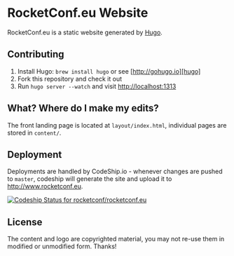 # RocketConf.eu Website

RocketConf.eu is a static website generated by [Hugo][hugo].

## Contributing

 1. Install Hugo: `brew install hugo` or see [http://gohugo.io][hugo]
 2. Fork this repository and check it out
 3. Run `hugo server --watch` and visit [http://localhost:1313][localhost]

## What? Where do I make my edits?

The front landing page is located at `layout/index.html`, individual pages
are stored in `content/`.

## Deployment

Deployments are handled by CodeShip.io - whenever changes are pushed to
`master`, codeship will generate the site and upload it to http://www.rocketconf.eu.

[ ![Codeship Status for rocketconf/rocketconf.eu](https://codeship.com/projects/38656730-f32a-0132-9776-3e6d48e99cd7/status?branch=master)](https://codeship.com/projects/85343)

## License

The content and logo are copyrighted material, you may not re-use them
in modified or unmodified form. Thanks!

[hugo]: http://gohugo.io/
[localhost]: http://localhost:1313/
